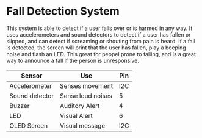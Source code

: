 # Fall Detection System

This system is able to detect if a user falls over  or is harmed in any way. 
It uses accelerometers and sound detectors to detect if a user has fallen or slipped, and can detect if screaming or shouting from pain is heard. 
If a fall is detected, the screen will print that the user has fallen, play a beeping noise and flash an LED. This great for peopel prone to falling, and is a great way to announce a fall if the person is unresponsive.

| Sensor | Use | Pin |
| ------ | --- | --- |
| Accelerometer | Senses movement | I2C |
| Sound detector | Sense loud noises | 5 |
| Buzzer | Auditory Alert | 4 |
| LED | Visual Alert | 6 |
| OLED Screen | Visual message | I2C |